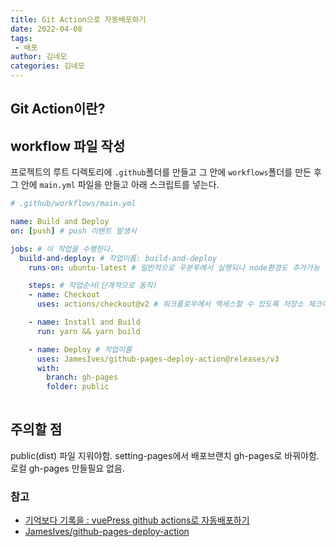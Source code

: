 ```yaml
---
title: Git Action으로 자동배포하기
date: 2022-04-08
tags:
 - 배포
author: 김네모
categories: 김네모
---
```

## Git Action이란?

## workflow 파일 작성
프로젝트의 루트 디렉토리에 `.github`폴더를 만들고 그 안에 `workflows`폴더를 만든 후 그 안에 `main.yml` 파일을 만들고 아래 스크립트를 넣는다.
```yaml
# .github/workflows/main.yml

name: Build and Deploy
on: [push] # push 이벤트 발생시

jobs: # 이 작업을 수행한다. 
  build-and-deploy: # 작업이름: build-and-deploy
    runs-on: ubuntu-latest # 일반적으로 우분투에서 실행되나 node환경도 추가가능

    steps: # 작업순서(단계적으로 동작)
    - name: Checkout
      uses: actions/checkout@v2 # 워크플로우에서 액세스할 수 있도록 저장소 체크아웃

    - name: Install and Build
      run: yarn && yarn build

    - name: Deploy # 작업이름
      uses: JamesIves/github-pages-deploy-action@releases/v3 
      with:
        branch: gh-pages
        folder: public
 
```

## 주의할 점
public(dist) 파일 지워야함. 
setting-pages에서 배포브랜치 gh-pages로 바꿔야함. 
로컬 gh-pages 만들필요 없음. 

### 참고
- [기억보다 기록을 : vuePress github actions로 자동배포하기](https://kyounghwan01.github.io/blog/Vue/vuepress/vuepress-github-actions/#vuepress-github-actions%E1%84%85%E1%85%A9-%E1%84%8C%E1%85%A1%E1%84%83%E1%85%A9%E1%86%BC%E1%84%87%E1%85%A2%E1%84%91%E1%85%A9%E1%84%92%E1%85%A1%E1%84%80%E1%85%B5)
- [JamesIves/github-pages-deploy-action](https://github.com/JamesIves/github-pages-deploy-action)